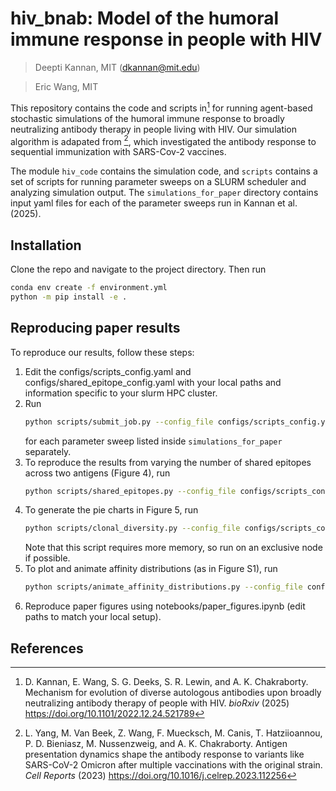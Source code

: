# hiv_bnab: Model of the humoral immune response in people with HIV

> Deepti Kannan, MIT (dkannan@mit.edu)

> Eric Wang, MIT 

This repository contains the code and scripts in[^1] for running agent-based stochastic
simulations of the humoral immune response to broadly
neutralizing antibody therapy in people living with HIV. 
Our simulation algorithm is adapated from [^2], which investigated the 
antibody response to sequential immunization with SARS-Cov-2 vaccines. 

The module `hiv_code` contains the simulation code, and `scripts` contains a set
of scripts for running parameter sweeps on a SLURM scheduler and analyzing simulation output. The
`simulations_for_paper` directory contains input yaml files for each of the parameter
sweeps run in Kannan et al. (2025).

## Installation

Clone the repo and navigate to the project directory. Then run
```bash
conda env create -f environment.yml
python -m pip install -e .
```

## Reproducing paper results

To reproduce our results, follow these steps:
1. Edit the configs/scripts_config.yaml and configs/shared_epitope_config.yaml with your
   local paths and information specific to your slurm HPC cluster. 
2. Run 
   ```bash
   python scripts/submit_job.py --config_file configs/scripts_config.yaml --sweep_name <sweep_name>
   ```
   for each parameter sweep listed inside `simulations_for_paper` separately.
3. To reproduce the results from varying the number of shared epitopes across two
   antigens (Figure 4), run
   ```bash
   python scripts/shared_epitopes.py --config_file configs/scripts_config.yaml --sweep_name 12_epitope_sweep
   ```
4. To generate the pie charts in Figure 5, run 
   ```bash
   python scripts/clonal_diversity.py --config_file configs/scripts_config.yaml --param_dir masking_sweep_C0_1.0/sweep_1 --title <plot_title>
   ```
   Note that this script requires more memory, so run on an exclusive node if possible.
5. To plot and animate affinity distributions (as in Figure S1), run
   ```bash
   python scripts/animate_affinity_distributions.py --config_file configs/scripts_config.yaml --param_dir masking_sweep_C0_1.0/sweep_1 --title <plot_title>
   ```
5. Reproduce paper figures using notebooks/paper_figures.ipynb (edit paths to match your
   local setup). 

## References

[^1]: D. Kannan, E. Wang, S. G. Deeks, S. R. Lewin, and A. K. Chakraborty. Mechanism for 
evolution of diverse autologous antibodies upon broadly neutralizing antibody therapy of people with HIV. *bioRxiv* (2025) https://doi.org/10.1101/2022.12.24.521789

[^2]: L. Yang, M. Van Beek, Z. Wang, F. Muecksch, M. Canis, T. Hatziioannou, P. D. Bieniasz, M. Nussenzweig, and A. K. Chakraborty.
Antigen presentation dynamics shape the antibody response to variants like SARS-CoV-2 Omicron after multiple vaccinations with the original strain.
*Cell Reports* (2023) https://doi.org/10.1016/j.celrep.2023.112256
